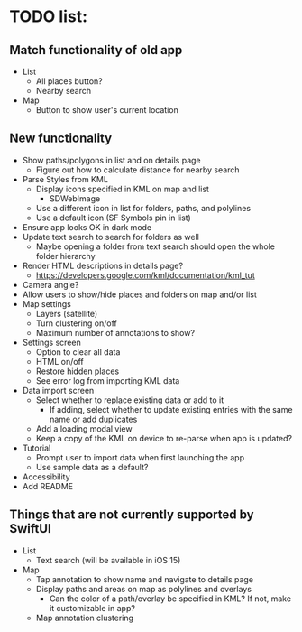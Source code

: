 TODO list:
==========

Match functionality of old app
------------------------------
- List
    - All places button?
    - Nearby search
- Map
    - Button to show user's current location

New functionality
-----------------
- Show paths/polygons in list and on details page
    - Figure out how to calculate distance for nearby search
- Parse Styles from KML
    - Display icons specified in KML on map and list
        - SDWebImage
    - Use a different icon in list for folders, paths, and polylines
    - Use a default icon (SF Symbols pin in list)
- Ensure app looks OK in dark mode
- Update text search to search for folders as well
    - Maybe opening a folder from text search should open the whole folder hierarchy
- Render HTML descriptions in details page?
    - https://developers.google.com/kml/documentation/kml_tut
- Camera angle?
- Allow users to show/hide places and folders on map and/or list
- Map settings
    - Layers (satellite)
    - Turn clustering on/off
    - Maximum number of annotations to show?
- Settings screen
    - Option to clear all data
    - HTML on/off
    - Restore hidden places
    - See error log from importing KML data
- Data import screen
    - Select whether to replace existing data or add to it
        - If adding, select whether to update existing entries with the same name or add duplicates
    - Add a loading modal view
    - Keep a copy of the KML on device to re-parse when app is updated?
- Tutorial
    - Prompt user to import data when first launching the app 
    - Use sample data as a default?
- Accessibility
- Add README

Things that are not currently supported by SwiftUI
--------------------------------------------------
- List
    - Text search (will be available in iOS 15)
- Map
    - Tap annotation to show name and navigate to details page
    - Display paths and areas on map as polylines and overlays
        - Can the color of a path/overlay be specified in KML? If not, make it customizable in app?
    - Map annotation clustering
